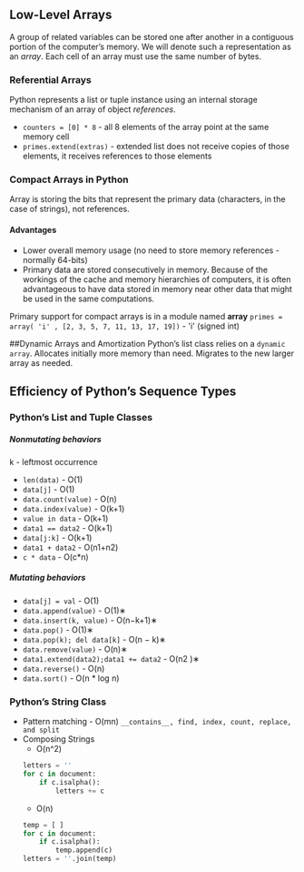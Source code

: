 ## Low-Level Arrays
A group of related variables can be stored one after another in a contiguous portion of the computer’s memory. 
We will denote such a representation as an _array_.
Each cell of an array must use the same number of bytes.

### Referential Arrays
Python represents a list or tuple instance using an internal storage mechanism of an array of object _references_.

* ```counters = [0] * 8``` - all 8 elements of the array point at the same memory cell
* ```primes.extend(extras)``` - extended list does not receive copies of those elements, it receives references to those elements

### Compact Arrays in Python
Array is storing the bits that represent the primary data (characters, in the case of strings), not references.

#### Advantages
* Lower overall memory usage (no need to store memory references - normally 64-bits)
* Primary data are stored consecutively in memory. Because of the workings of the cache and memory hierarchies of computers, it is often advantageous to have data stored in memory near other data that might be used in the same computations.

Primary support for compact arrays is in a module named __array__
```primes = array( 'i' , [2, 3, 5, 7, 11, 13, 17, 19])``` - 'i' (signed int)

##Dynamic Arrays and Amortization
Python’s list class relies on a `dynamic array`. 
Allocates initially more memory than need. Migrates to the new larger array as needed.

## Efficiency of Python’s Sequence Types
### Python’s List and Tuple Classes
##### Nonmutating behaviors
k - leftmost occurrence
* `len(data)` - O(1)
* `data[j]` - O(1)
* `data.count(value)` - O(n)
* `data.index(value)` - O(k+1)
* `value in data` - O(k+1)
* `data1 == data2` - O(k+1)
* `data[j:k]` - O(k+1)
* `data1 + data2` - O(n1+n2)
* `c * data` - O(c*n)

##### Mutating behaviors
* `data[j] = val` - O(1)
* `data.append(value)` - O(1)∗
* `data.insert(k, value)` - O(n−k+1)∗
* `data.pop()` - O(1)∗
* `data.pop(k); del data[k]` - O(n − k)∗
* `data.remove(value)` - O(n)∗
* `data1.extend(data2);data1 += data2` - O(n2 )∗
* `data.reverse()` - O(n)
* `data.sort()` - O(n * log n)

### Python’s String Class

* Pattern matching - O(mn)
    `__contains__, find, index, count, replace, and split`
* Composing Strings
    * O(n^2)
    ```python
    letters = ''
    for c in document:
        if c.isalpha():
            letters += c
    ```
    * O(n)
    ```python
    temp = [ ]
    for c in document:
        if c.isalpha(): 
            temp.append(c)
    letters = ''.join(temp)
    ```
